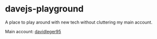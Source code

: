 # davejs-playground

A place to play around with new tech without cluttering my main account.

Main account: [davidleger95](https://github.com/davidleger95)
